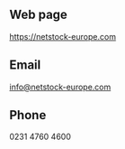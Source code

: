 ## Web page

https://netstock-europe.com

## Email

info@netstock-europe.com

## Phone

0231 4760 4600

